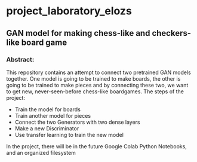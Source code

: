 # project_laboratory_elozs

## GAN model for making chess-like and checkers-like board game

### Abstract:

This repository contains an attempt to connect two pretrained GAN models together. One model is going to be trained to make boards, the other is going to be trained to make pieces and by connecting these two, we want to get new, never-seen-before chess-like boardgames.
The steps of the project:
- Train the model for boards
- Train another model for pieces
- Connect the two Generators with two dense layers
- Make a new Discriminator
- Use transfer learning to train the new model

In the project, there will be in the future Google Colab Python Notebooks, and an organized filesystem

